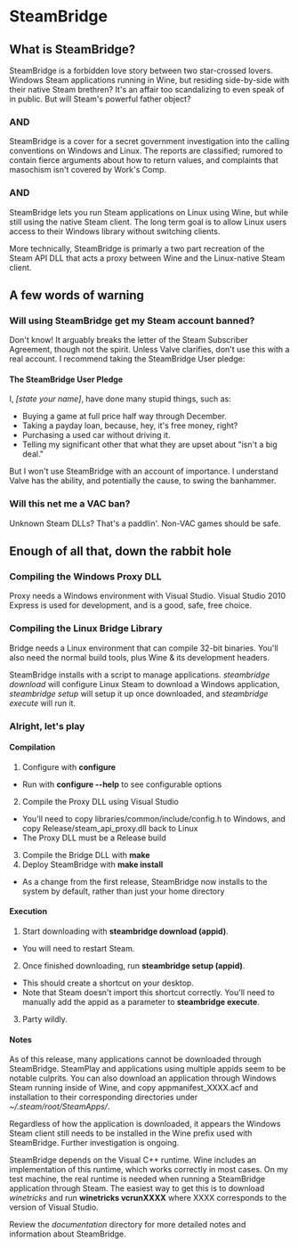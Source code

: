 # SteamBridge

## What is SteamBridge?

SteamBridge is a forbidden love story between two star-crossed lovers.
Windows Steam applications running in Wine, but residing side-by-side
with their native Steam brethren?  It's an affair too scandalizing to
even speak of in public.  But will Steam's powerful father object?

### AND

SteamBridge is a cover for a secret government investigation into the
calling conventions on Windows and Linux.  The reports are classified;
rumored to contain fierce arguments about how to return values, and
complaints that masochism isn't covered by Work's Comp.

### AND

SteamBridge lets you run Steam applications on Linux using Wine, but
while still using the native Steam client.  The long term goal is to allow
Linux users access to their Windows library without switching clients.

More technically, SteamBridge is primarly a two part recreation of
the Steam API DLL that acts a proxy between Wine and the Linux-native
Steam client.

## A few words of warning

### Will using SteamBridge get my Steam account banned?

Don't know!  It arguably breaks the letter of the Steam Subscriber
Agreement, though not the spirit.  Unless Valve clarifies, don't use
this with a real account.  I recommend taking the SteamBridge User pledge:

#### The SteamBridge User Pledge

I, *[state your name]*, have done many stupid things, such as:

* Buying a game at full price half way through December.
* Taking a payday loan, because, hey, it's free money, right?
* Purchasing a used car without driving it.
* Telling my significant other that what they are upset about "isn't a
  big deal."

But I won't use SteamBridge with an account of importance.  I understand
Valve has the ability, and potentially the cause, to swing the banhammer.

### Will this net me a VAC ban?

Unknown Steam DLLs?  That's a paddlin'.  Non-VAC games should be safe.

## Enough of all that, down the rabbit hole

### Compiling the Windows Proxy DLL

Proxy needs a Windows environment with Visual Studio.  Visual Studio
2010 Express is used for development, and is a good, safe, free choice.

### Compiling the Linux Bridge Library

Bridge needs a Linux environment that can compile 32-bit binaries.  You'll
also need the normal build tools, plus Wine & its development headers.

SteamBridge installs with a script to manage applications.  *steambridge
download* will configure Linux Steam to download a Windows application,
*steambridge setup* will setup it up once downloaded, and *steambridge
execute* will run it.

### Alright, let's play

#### Compilation

1. Configure with **configure**
  * Run with **configure --help** to see configurable options
2. Compile the Proxy DLL using Visual Studio
  * You'll need to copy libraries/common/include/config.h to Windows,
    and copy Release/steam\_api\_proxy.dll back to Linux
  * The Proxy DLL must be a Release build
3. Compile the Bridge DLL with **make**
4. Deploy SteamBridge with **make install**
  * As a change from the first release, SteamBridge now installs to the
    system by default, rather than just your home directory

#### Execution

1. Start downloading with **steambridge download (appid)**.
  * You will need to restart Steam.
2. Once finished downloading, run **steambridge setup (appid)**.
  * This should create a shortcut on your desktop.
  * Note that Steam doesn't import this shortcut correctly.  You'll need
    to manually add the appid as a parameter to **steambridge execute**.
3. Party wildly.

#### Notes

As of this release, many applications cannot be downloaded through
SteamBridge.  SteamPlay and applications using multiple appids seem
to be notable culprits.  You can also download an application through
Windows Steam running inside of Wine, and copy appmanifest\_XXXX.acf
and installation to their corresponding directories under
*~/.steam/root/SteamApps/*.

Regardless of how the application is downloaded, it appears the Windows
Steam client still needs to be installed in the Wine prefix used with
SteamBridge.  Further investigation is ongoing.

SteamBridge depends on the Visual C++ runtime.  Wine includes an
implementation of this runtime, which works correctly in most cases.
On my test machine, the real runtime is needed when running a SteamBridge
application through Steam.  The easiest way to get this is to download
*winetricks* and run **winetricks vcrunXXXX** where XXXX corresponds to
the version of Visual Studio.

Review the *documentation* directory for more detailed notes and
information about SteamBridge.

